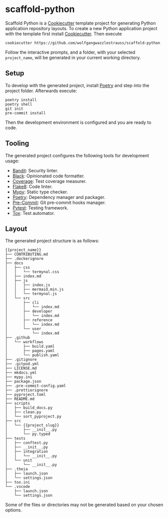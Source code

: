 # scaffold-python

Scaffold Python is a
[Cookiecutter](https://github.com/cookiecutter/cookiecutter) template project
for generating Python application repository layouts. To create a new Python
application project with the template first install
[Cookiecutter](https://github.com/cookiecutter/cookiecutter). Then execute

```console
cookiecutter https://github.com/wolfgangwazzlestrauss/scaffold-python
```

Follow the interactive prompts, and a folder, with your selected `project_name`,
will be generated in your current working directory.


## Setup

To develop with the generated project, install
[Poetry](https://python-poetry.org/) and step into the project folder.
Afterwards execute:

```console
poetry install
poetry shell
git init
pre-commit install
```

Then the development environment is configured and you are ready to code.

## Tooling

The generated project configures the following tools for development usage:

* [Bandit](https://github.com/PyCQA/bandit): Security linter.
* [Black](https://github.com/psf/black): Opinionated code formatter.
* [Coverage](https://coverage.readthedocs.io/en/coverage-5.0.3/): Test coverage
  measurer.
* [Flake8](https://flake8.pycqa.org/en/latest/): Code linter.
* [Mypy](http://mypy-lang.org/): Static type checker.
* [Poetry](https://python-poetry.org/): Dependency manager and packager.
* [Pre-Commit](https://pre-commit.com/): Git pre-commit hooks manager.
* [Pytest](https://docs.pytest.org/en/latest/): Testing framework.
* [Tox](https://tox.readthedocs.io/en/latest/): Test automator.

## Layout

The generated project structure is as follows:

```
{{project_name}}
├── CONTRIBUTING.md
├── .dockerignore
├── docs
│   ├── css
│   │   └── termynal.css
│   ├── index.md
│   ├── js
│   │   ├── index.js
│   │   ├── mermaid.min.js
│   │   └── termynal.js
│   └── src
│       ├── cli
│       │   └── index.md
│       ├── developer
│       │   └── index.md
│       ├── reference
│       │   └── index.md
│       └── user
│           └── index.md
├── .github
│   └── workflows
│       ├── build.yaml
│       ├── pages.yaml
│       └── publish.yaml
├── .gitignore
├── .gitpod.yml
├── LICENSE.md
├── mkdocs.yml
├── mypy.ini
├── package.json
├── .pre-commit-config.yaml
├── .prettierignore
├── pyproject.toml
├── README.md
├── scripts
│   ├── build_docs.py
│   ├── clean.py
│   └── sort_pyproject.py
├── src
│   └── {{project_slug}}
│       ├── __init__.py
│       └── py.typed
├── tests
│   ├── conftest.py
│   ├── __init__.py
│   ├── integration
│   │   └── __init__.py
│   └── unit
│       └── __init__.py
├── .theia
│   ├── launch.json
│   └── settings.json
├── tox.ini
└── .vscode
    ├── launch.json
    └── settings.json
```

Some of the files or directories may not be generated based on your chosen
options.
